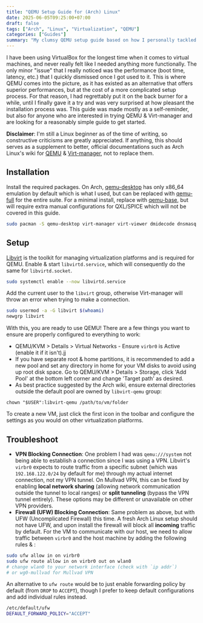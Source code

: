 ```yaml
---
title: "QEMU Setup Guide for (Arch) Linux"
date: 2025-06-05T09:25:00+07:00
draft: false
tags: ["Arch", "Linux", "Virtualization", "QEMU"]
categories: ["Guides"]
summary: "My clumsy QEMU setup guide based on how I personally tackled it."
---
```

I have been using VirtualBox for the longest time when it comes to virtual machines, and never really felt like I needed anything more functionally. The only minor "issue" that I really noticed was the performance (boot time, latency, etc.) that I quickly dismissed once I got used to it. This is where QEMU comes into the picture, as it has existed as an alternative that offers superior performances, but at the cost of a more complicated setup process. For that reason, I had regrettably put it on the back burner for a while, until I finally gave it a try and was very surprised at how pleasant the installation process was. This guide was made mostly as a self-reminder, but also for anyone who are interested in trying QEMU & Virt-manager and are looking for a reasonably simple guide to get started.

**Disclaimer**: I'm still a Linux beginner as of the time of writing, so constructive criticisms are greatly appreciated. If anything, this should serves as a supplement to better, official documentations such as Arch Linux's wiki for [QEMU](https://wiki.archlinux.org/title/QEMU) & [Virt-manager](https://wiki.archlinux.org/title/Virt-manager), not to replace them.

## Installation
Install the required packages. On Arch, [qemu-desktop](https://archlinux.org/packages/extra/x86_64/qemu-desktop/) has only x86_64 emulation by default which is what I used, but can be replaced with [qemu-full](https://archlinux.org/packages/extra/x86_64/qemu-full/) for the entire suite. For a minimal install, replace with [qemu-base](https://archlinux.org/packages/extra/x86_64/qemu-base/), but will require extra manual configurations for QXL/SPICE which will not be covered in this guide.
```sh
sudo pacman -S qemu-desktop virt-manager virt-viewer dmidecode dnsmasq bridge-utils iptables vde2 openbsd-netcat
```

## Setup
[Libvirt](https://wiki.archlinux.org/title/Libvirt) is the toolkit for managing virtualization platforms and is required for QEMU. Enable & start `libvirtd.service`, which will consequently do the same for `libvirtd.socket`.
```sh
sudo systemctl enable --now libvirtd.service
```

Add the current user to the `libvirt` group, otherwise Virt-manager will throw an error when trying to make a connection.
```sh
sudo usermod -a -G libvirt $(whoami)
newgrp libvirt
```

With this, you are ready to use QEMU! There are a few things you want to ensure are properly configured to everything to work:
- QEMU/KVM > Details > Virtual Networks - Ensure `virbr0` is Active (enable it if it isn't).jj
- If you have separate root & home partitions, it is recommended to add a new pool and set any directory in home for your VM disks to avoid using up root disk space. Go to QEMU/KVM > Details > Storage, click 'Add Pool' at the bottom left corner and change 'Target path' as desired.
- As best practice suggested by the Arch wiki, ensure external directories outside the default pool are owned by `libvirt-qemu` group:
```
chown "$USER":libvirt-qemu /path/to/vm/folder
```

To create a new VM, just click the first icon in the toolbar and configure the settings as you would on other virtualization platforms.

## Troubleshoot
- **VPN Blocking Connection**: One problem I had was `qemu:///system` not being able to establish a connection since I was using a VPN. Libvirt's `virbr0` expects to route traffic from a specific subnet (which was `192.168.122.0/24` by default for me) through my actual internet connection, not my VPN tunnel. On Mullvad VPN, this can be fixed by enabling **local network sharing** (allowing network communication outside the tunnel to local ranges) or **split tunneling** (bypass the VPN tunnel entirely). These options may be different or unavailable on other VPN providers.
- **Firewall (UFW) Blocking Connection**: Same problem as above, but with UFW (Uncomplicated Firewall) this time. A fresh Arch Linux setup should not have UFW, and upon install the firewall will block all **incoming** traffic by default. For the VM to communicate with our host, we need to allow traffic between `virbr0` and the host machine by adding the following rules & :
```sh
sudo ufw allow in on virbr0
sudo ufw route allow in on virbr0 out on wlan0  
# change wlan0 to your network interface (check with `ip addr`)
# or wg0-mullvad for Mullvad VPN
```
An alternative to `ufw route` would be to just enable forwarding policy by default (from `DROP` to `ACCEPT`), though I prefer to keep default configurations and add individual rules instead.
```sh
/etc/default/ufw
DEFAULT_FORWARD_POLICY="ACCEPT"
```
